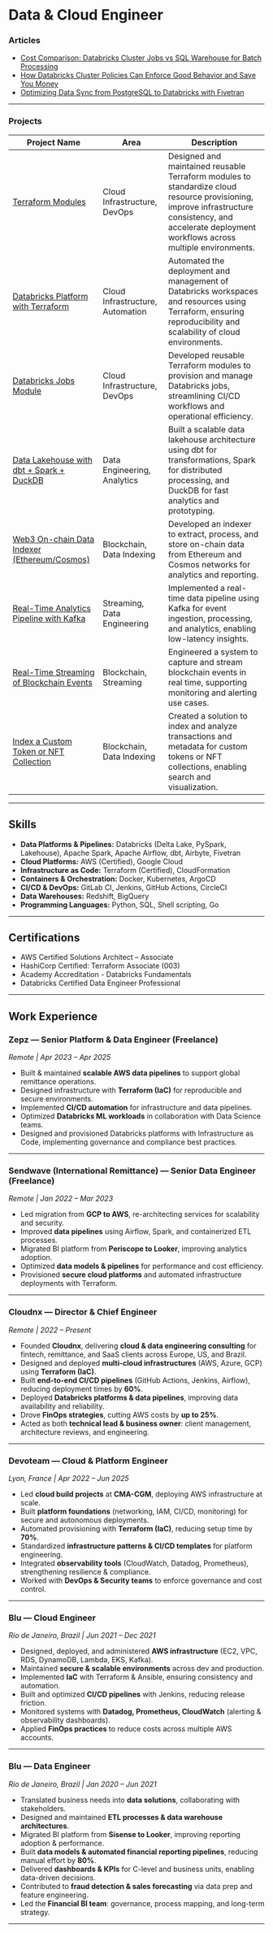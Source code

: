 # Data & Cloud Engineer

### Articles
- [Cost Comparison: Databricks Cluster Jobs vs SQL Warehouse for Batch Processing](https://dev.to/asaphtinoco/cost-comparison-databricks-cluster-jobs-vs-sql-warehouse-for-batch-processing-gjg)
- [How Databricks Cluster Policies Can Enforce Good Behavior and Save You Money](https://dev.to/asaphtinoco/how-databricks-cluster-policies-can-enforce-good-behavior-and-save-you-money-4occ)
- [Optimizing Data Sync from PostgreSQL to Databricks with Fivetran](https://dev.to/asaphtinoco/optimizing-data-sync-from-postgresql-to-databricks-with-fivetran-5e9g)

--- 

### Projects 
| Project Name | Area | Description |
|---|---|---|
| [Terraform Modules](https://github.com/orgs/cloudconsulting-aws/repositories) | Cloud Infrastructure, DevOps | Designed and maintained reusable Terraform modules to standardize cloud resource provisioning, improve infrastructure consistency, and accelerate deployment workflows across multiple environments. |
| [Databricks Platform with Terraform](https://github.com/cloudconsulting-aws/terraform-databricks-platform) | Cloud Infrastructure, Automation | Automated the deployment and management of Databricks workspaces and resources using Terraform, ensuring reproducibility and scalability of cloud environments. |
| [Databricks Jobs Module](https://github.com/asaphtinoco/terraform-databricks-jobs) | Cloud Infrastructure, DevOps | Developed reusable Terraform modules to provision and manage Databricks jobs, streamlining CI/CD workflows and operational efficiency. |
| [Data Lakehouse with dbt + Spark + DuckDB](https://github.com/asaphtinoco/data-lakehouse-dbt-spark-duckdb) | Data Engineering, Analytics | Built a scalable data lakehouse architecture using dbt for transformations, Spark for distributed processing, and DuckDB for fast analytics and prototyping. |
| [Web3 On-chain Data Indexer (Ethereum/Cosmos)](https://github.com/asaphtinoco/web3-onchain-indexer) | Blockchain, Data Indexing | Developed an indexer to extract, process, and store on-chain data from Ethereum and Cosmos networks for analytics and reporting. |
| [Real-Time Analytics Pipeline with Kafka](https://github.com/asaphtinoco/realtime-analytics-kafka) | Streaming, Data Engineering | Implemented a real-time data pipeline using Kafka for event ingestion, processing, and analytics, enabling low-latency insights. |
| [Real-Time Streaming of Blockchain Events](https://github.com/asaphtinoco/blockchain-event-streaming) | Blockchain, Streaming | Engineered a system to capture and stream blockchain events in real time, supporting monitoring and alerting use cases. |
| [Index a Custom Token or NFT Collection](https://github.com/asaphtinoco/nft-token-indexer) | Blockchain, Data Indexing | Created a solution to index and analyze transactions and metadata for custom tokens or NFT collections, enabling search and visualization. |

--- 

## Skills
- **Data Platforms & Pipelines:** Databricks (Delta Lake, PySpark, Lakehouse), Apache Spark, Apache Airflow, dbt, Airbyte, Fivetran  
- **Cloud Platforms:** AWS (Certified), Google Cloud  
- **Infrastructure as Code:** Terraform (Certified), CloudFormation  
- **Containers & Orchestration:** Docker, Kubernetes, ArgoCD  
- **CI/CD & DevOps:** GitLab CI, Jenkins, GitHub Actions, CircleCI  
- **Data Warehouses:** Redshift, BigQuery  
- **Programming Languages:** Python, SQL, Shell scripting, Go  
 

---
## Certifications

- AWS Certified Solutions Architect – Associate 
- HashiCorp Certified: Terraform Associate (003)
- Academy Accreditation - Databricks Fundamentals
- Databricks Certified Data Engineer Professional

---
## Work Experience
### Zepz — Senior Platform & Data Engineer (Freelance)  
*Remote | Apr 2023 – Apr 2025*  

- Built & maintained **scalable AWS data pipelines** to support global remittance operations.  
- Designed infrastructure with **Terraform (IaC)** for reproducible and secure environments.  
- Implemented **CI/CD automation** for infrastructure and data pipelines.  
- Optimized **Databricks ML workloads** in collaboration with Data Science teams.  
- Designed and provisioned Databricks platforms with Infrastructure as Code, implementing governance and compliance best practices.

---

### Sendwave (International Remittance) — Senior Data Engineer (Freelance)  
*Remote | Jan 2022 – Mar 2023*  

- Led migration from **GCP to AWS**, re-architecting services for scalability and security.  
- Improved **data pipelines** using Airflow, Spark, and containerized ETL processes.  
- Migrated BI platform from **Periscope to Looker**, improving analytics adoption.  
- Optimized **data models & pipelines** for performance and cost efficiency.  
- Provisioned **secure cloud platforms** and automated infrastructure deployments with Terraform.  

---

### Cloudnx — Director & Chief Engineer  
*Remote | 2022 – Present*  

- Founded **Cloudnx**, delivering **cloud & data engineering consulting** for fintech, remittance, and SaaS clients across Europe, US, and Brazil.  
- Designed and deployed **multi-cloud infrastructures** (AWS, Azure, GCP) using **Terraform (IaC)**.  
- Built **end-to-end CI/CD pipelines** (GitHub Actions, Jenkins, Airflow), reducing deployment times by **60%**.  
- Deployed **Databricks platforms & data pipelines**, improving data availability and reliability.  
- Drove **FinOps strategies**, cutting AWS costs by **up to 25%**.  
- Acted as both **technical lead & business owner**: client management, architecture reviews, and engineering.  

---

### Devoteam — Cloud & Platform Engineer  
*Lyon, France | Apr 2022 – Jun 2025*  

- Led **cloud build projects** at **CMA-CGM**, deploying AWS infrastructure at scale.  
- Built **platform foundations** (networking, IAM, CI/CD, monitoring) for secure and autonomous deployments.  
- Automated provisioning with **Terraform (IaC)**, reducing setup time by **70%**.  
- Standardized **infrastructure patterns & CI/CD templates** for platform engineering.  
- Integrated **observability tools** (CloudWatch, Datadog, Prometheus), strengthening resilience & compliance.  
- Worked with **DevOps & Security teams** to enforce governance and cost control.  

---

### Blu — Cloud Engineer  
*Rio de Janeiro, Brazil | Jun 2021 – Dec 2021*  

- Designed, deployed, and administered **AWS infrastructure** (EC2, VPC, RDS, DynamoDB, Lambda, EKS, Kafka).  
- Maintained **secure & scalable environments** across dev and production.  
- Implemented **IaC** with Terraform & Ansible, ensuring consistency and automation.  
- Built and optimized **CI/CD pipelines** with Jenkins, reducing release friction.  
- Monitored systems with **Datadog, Prometheus, CloudWatch** (alerting & observability dashboards).  
- Applied **FinOps practices** to reduce costs across multiple AWS accounts.  

---

### Blu — Data Engineer  
*Rio de Janeiro, Brazil | Jan 2020 – Jun 2021*  

- Translated business needs into **data solutions**, collaborating with stakeholders.  
- Designed and maintained **ETL processes & data warehouse architectures**.  
- Migrated BI platform from **Sisense to Looker**, improving reporting adoption & performance.  
- Built **data models & automated financial reporting pipelines**, reducing manual effort by **80%**.  
- Delivered **dashboards & KPIs** for C-level and business units, enabling data-driven decisions.  
- Contributed to **fraud detection & sales forecasting** via data prep and feature engineering.  
- Led the **Financial BI team**: governance, process mapping, and long-term strategy.  

---